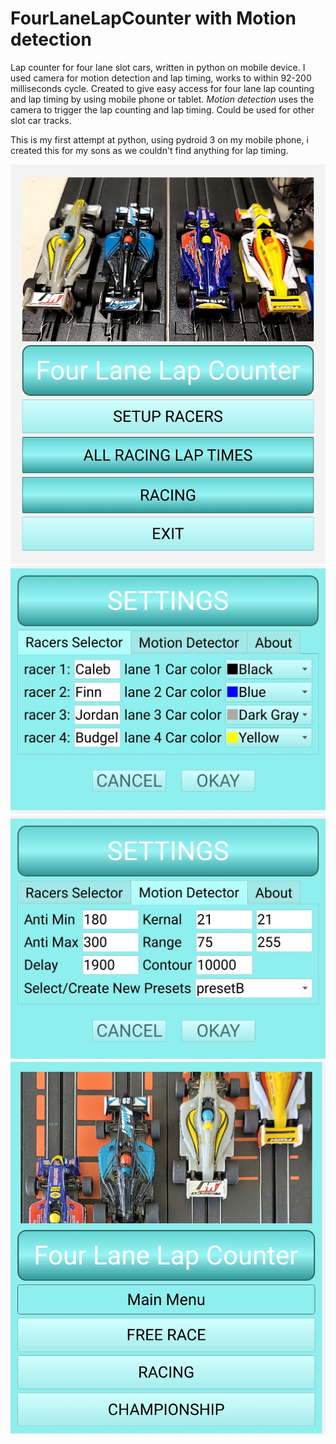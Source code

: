 # FourLaneLapCounter with Motion detection
<p>Lap counter for four lane slot cars, written in python on mobile device. I used camera for motion detection and lap timing, works to within 92-200 milliseconds cycle.
Created to give easy access for four lane lap counting and lap timing by using mobile phone or tablet. 
<i>Motion detection</i> uses the camera to trigger the lap counting and lap timing. 
Could be used for other slot car tracks.</p>
This is my first attempt at python, using pydroid 3 on my mobile phone, i created this for my sons as we couldn't find anything for lap timing.

![image](https://github.com/Blakrunner/FourLaneLapCounter/blob/main/Screenshot_20230123_145532.jpg)
![image](https://github.com/Blakrunner/FourLaneLapCounter/blob/main/Screenshot_20230123_145553.jpg)
![image](https://github.com/Blakrunner/FourLaneLapCounter/blob/main/Screenshot_20230123_145608.jpg)
![image](https://github.com/Blakrunner/FourLaneLapCounter/blob/main/Screenshot_20230123_145634.jpg)
